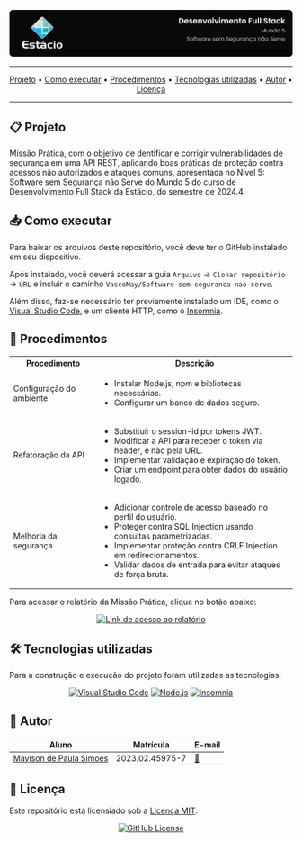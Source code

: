 ![Capa do projeto com logo da Estácio](./capa.svg)

<div align="center">

---

[Projeto](#-projeto) • [Como executar](#-como-baixar-e-executar) • [Procedimentos](#-procedimentos) • [Tecnologias utilizadas](#-tecnologias-utilizadas) • [Autor](#-autor) • [Licença](#-licença)

---

</div>

## 📋 Projeto

Missão Prática, com o objetivo de dentificar e corrigir vulnerabilidades de segurança em uma API REST, aplicando boas práticas de proteção contra acessos não autorizados e ataques comuns, apresentada no Nível 5: Software sem Segurança não Serve do Mundo 5 do curso de Desenvolvimento Full Stack da Estácio, do semestre de 2024.4.

## 📥 Como executar

Para baixar os arquivos deste repositório, você deve ter o GitHub instalado em seu dispositivo.

Após instalado, você deverá acessar a guia `Arquivo` → `Clonar repositório` → `URL` e incluir o caminho `VascoMay/Software-sem-seguranca-nao-serve`.

Além disso, faz-se necessário ter previamente instalado um IDE, como o [Visual Studio Code](https://code.visualstudio.com/), e um cliente HTTP, como o [Insomnia](https://insomnia.rest/).

## 🔗 Procedimentos

<table>
  <tr>
    <th>Procedimento</th>
    <th>Descrição</th>
  </tr>
  <tr>
    <td>Configuração do ambiente</td>
    <td>
      <ul>
        <li>Instalar Node.js, npm e bibliotecas necessárias.</li>
        <li>Configurar um banco de dados seguro.</li>
      </ul>
    </td>
  </tr>
  <tr>
    <td>Refatoração da API</td>
    <td>
      <ul>
        <li>Substituir o session-id por tokens JWT.</li>
        <li>Modificar a API para receber o token via header, e não pela URL.</li>
        <li>Implementar validação e expiração do token.</li>
        <li>Criar um endpoint para obter dados do usuário logado.</li>
      </ul>
    </td>
  </tr>
  <tr>
    <td>Melhoria da segurança</td>
    <td>
      <ul>
        <li>Adicionar controle de acesso baseado no perfil do usuário.</li>
        <li>Proteger contra SQL Injection usando consultas parametrizadas.</li>
        <li>Implementar proteção contra CRLF Injection em redirecionamentos.</li>
        <li>Validar dados de entrada para evitar ataques de força bruta.</li>
      </ul>
    </td>
  </tr>
</table>

Para acessar o relatório da Missão Prática, clique no botão abaixo:

<div align="center">

[![Link de acesso ao relatório](https://img.shields.io/badge/-Acesse%20o%20relatório-000000?style=for-the-badge)](./Relatório%20da%20Missão%20Prática.pdf)

</div>

## 🛠 Tecnologias utilizadas

Para a construção e execução do projeto foram utilizadas as tecnologias:

<div align="center">

[![Visual Studio Code](https://img.shields.io/badge/-VS%20Code-007ACC?style=for-the-badge&logo=visualstudiocode&logoColor=white)](https://code.visualstudio.com/) [![Node.js](https://img.shields.io/badge/-Node.js-5FA04E?style=for-the-badge&logo=nodedotjs&logoColor=white)](https://nodejs.org/pt) [![Insomnia](https://img.shields.io/badge/-Insomnia-4000BF?style=for-the-badge&logo=insomnia&logoColor=white)](https://insomnia.rest/)

</div>

## 👥 Autor

| Aluno                                                  | Matrícula       | E-mail                                      |
| ------------------------------------------------------ | ----------------| --------------------------------------------|
| [Maylson de Paula Simoes](https://github.com/VascoMay) | 2023.02.45975-7 | [📧](202302459757@alunos.estacio.br )       |

## 📃 Licença

Este repositório está licensiado sob a [Licença MIT](./LICENSE).

<div align=center>


[![GitHub License](https://img.shields.io/github/license/VascoMay/Software-sem-seguranca-nao-serve)](./LICENSE)

</div>
